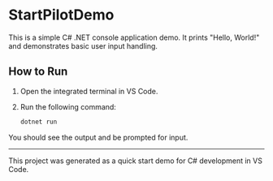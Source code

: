 # StartPilotDemo

This is a simple C# .NET console application demo. It prints "Hello, World!" and demonstrates basic user input handling.

## How to Run

1. Open the integrated terminal in VS Code.
2. Run the following command:
   
   ```powershell
   dotnet run
   ```

You should see the output and be prompted for input.

---

This project was generated as a quick start demo for C# development in VS Code.
